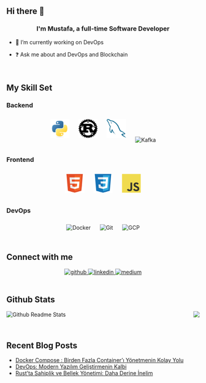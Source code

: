 ## Hi there 👋

### <div align="center">I'm Mustafa, a full-time Software Developer </div>  
  

- 🔭 I’m currently working on DevOps
  

- ❓ Ask me about and DevOps and Blockchain
  
  
<br/>  


## My Skill Set  

</div></td><td valign="top" width="33%">

### Backend  
<div align="center">  
<img style="margin: 10px" src="https://raw.githubusercontent.com/devicons/devicon/master/icons/python/python-original.svg" alt="Python" height="50" />
<img style="margin: 10px" src="https://raw.githubusercontent.com/devicons/devicon/master/icons/rust/rust-original.svg" alt="Rust" height="50" />
<img style="margin: 10px" src="https://raw.githubusercontent.com/devicons/devicon/master/icons/mysql/mysql-original.svg" alt="Mysql" height="50" />  
<img style="margin: 10px" src="https://www.vectorlogo.zone/logos/apache_kafka/apache_kafka-icon.svg" alt="Kafka" height="50" />   
</div></td><td valign="top" width="33%">

### Frontend  
<div align="center">  
<img style="margin: 10px" src="https://raw.githubusercontent.com/devicons/devicon/master/icons/html5/html5-original.svg" alt="HTML5" height="50" />
<img style="margin: 10px" src="https://raw.githubusercontent.com/devicons/devicon/master/icons/css3/css3-original.svg" alt="CSS3" height="50" />
<img style="margin: 10px" src="https://raw.githubusercontent.com/devicons/devicon/master/icons/javascript/javascript-original.svg" alt="JavaScript" height="50" />  
</div></td><td valign="top" width="33%">

### DevOps  
<div align="center">  
<img style="margin: 10px" src="https://www.vectorlogo.zone/logos/docker/docker-icon.svg" alt="Docker" height="50" />    
<img style="margin: 10px" src="https://www.vectorlogo.zone/logos/git-scm/git-scm-icon.svg" alt="Git" height="50" />
<img style="margin: 10px" src="https://www.vectorlogo.zone/logos/google_cloud/google_cloud-icon.svg" alt="GCP" height="50" />  
</div></td></tr></table>  

<br/>



## Connect with me  
<div align="center">

<a href="https://github.com/mustafasenliik" target="_blank">
<img src=https://img.shields.io/badge/github-%2324292e.svg?&style=for-the-badge&logo=github&logoColor=white alt=github style="margin-bottom: 5px;" />
</a>
<a href="https://linkedin.com/in/mustafasenlik" target="_blank">
<img src=https://img.shields.io/badge/linkedin-%2300acee.svg?&style=for-the-badge&logo=linkedin&logoColor=white alt=linkedin style="margin-bottom: 5px;" />
</a>
  <a href="https://medium.com/@mustafasenlik" target="_blank">
<img src=https://img.shields.io/badge/medium-%2324298e.svg?&style=for-the-badge&logo=medium&logoColor=white alt=medium style="margin-bottom: 5px;" />
</a>
</div>  
  

<br/>  


## Github Stats  
<div align="right"><img src="https://github-readme-stats.vercel.app/api/top-langs/?username=mustafasenliik" align="right" /></div>  

![Github Readme Stats](https://github-readme-stats.vercel.app/api?username=mustafasenliik&show_icons=true&count_private=true)  

<br/>  


## Recent Blog Posts  
<!-- BLOG-POST-LIST:START -->
- [Docker Compose : Birden Fazla Container’ı Yönetmenin Kolay Yolu](https://medium.com/@mustafasenlik/docker-compose-birden-fazla-container%C4%B1-y%C3%B6netmenin-kolay-yolu-61dbb0c0f86e)
- [DevOps: Modern Yazılım Geliştirmenin Kalbi](https://medium.com/@mustafasenlik/devops-modern-yaz%C4%B1l%C4%B1m-geli%C5%9Ftirmenin-kalbi-e444e4162a60)
- [Rust’ta Sahiplik ve Bellek Yönetimi: Daha Derine İnelim](https://medium.com/@mustafasenlik/rustta-sahiplik-ownership-nedir-ve-neden-%C3%B6nemlidir-c0ffccb55dfe)
<!-- BLOG-POST-LIST:END -->  

<br/>  

</div>  
